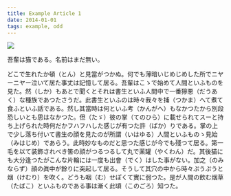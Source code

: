 ```yaml
---
title: Example Article 1
date: 2014-01-01
tags: example, odd
---
```


<img class="img-responsive" src="/images/2014-01-01-example-article/cat.jpg">

吾輩は猫である。名前はまだ無い。

どこで生れたか頓（とん）と見當がつかぬ。何でも薄暗いじめじめした所でニヤーニヤー泣いて居た事丈は記憶して居る。吾輩はこゝで始めて人間といふものを見た。然（しか）もあとで聞くとそれは書生といふ人間中で一番獰悪（だうあく）な種族であつたさうだ。此書生といふのは時々我々を捕（つかま）へて煮て食ふといふ話である。然し其當時は何といふ考（かんがへ）もなかつたから別段恐しいとも思はなかつた。但（たゞ）彼の掌（てのひら）に載せられてスーと持ち上げられた時何だかフハフハした感じが有つた許（ばか）りである。掌の上で少し落ち付いて書生の顔を見たのが所謂（いはゆる）人間といふものゝ見始（みはじめ）であらう。此時妙なものだと思つた感じが今でも殘つて居る。第一毛を以て装飾されべき筈の顔がつるつるして丸で薬罐（やくわん）だ。其後猫にも大分逢つたがこんな片輪には一度も出會（でく）はした事がない。加之（のみならず）顔の眞中が餘りに突起して居る。そうして其穴の中から時々ぷうぷうと烟（けむり）を吹く。どうも咽（む）せぽくて實に弱つた。是が人間の飲む烟草（たばこ）といふものである事は漸く此頃（このごろ）知つた。



